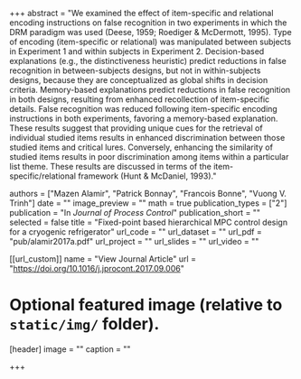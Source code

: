 +++
abstract = "We examined the effect of item-specific and relational encoding instructions on false recognition in two experiments in which the DRM paradigm was used (Deese, 1959; Roediger & McDermott, 1995). Type of encoding (item-specific or relational) was manipulated between subjects in Experiment 1 and within subjects in Experiment 2. Decision-based explanations (e.g., the distinctiveness heuristic) predict reductions in false recognition in between-subjects designs, but not in within-subjects designs, because they are conceptualized as global shifts in decision criteria. Memory-based explanations predict reductions in false recognition in both designs, resulting from enhanced recollection of item-specific details. False recognition was reduced following item-specific encoding instructions in both experiments, favoring a memory-based explanation. These results suggest that providing unique cues for the retrieval of individual studied items results in enhanced discrimination between those studied items and critical lures. Conversely, enhancing the similarity of studied items results in poor discrimination among items within a particular list theme. These results are discussed in terms of the item-specific/relational framework (Hunt & McDaniel, 1993)."

authors = ["Mazen Alamir", "Patrick Bonnay", "Francois Bonne", "Vuong V. Trinh"]
date = ""
image_preview = ""
math = true
publication_types = ["2"]
publication = "In *Journal of Process Control*"
publication_short = ""
selected = false
title = "Fixed-point based hierarchical MPC control design for a cryogenic refrigerator"
url_code = ""
url_dataset = ""
url_pdf = "pub/alamir2017a.pdf"
url_project = ""
url_slides = ""
url_video = ""

[[url_custom]]
name = "View Journal Article"
url = "https://doi.org/10.1016/j.jprocont.2017.09.006"

# Optional featured image (relative to `static/img/` folder).
[header]
image = ""
caption = ""

+++
